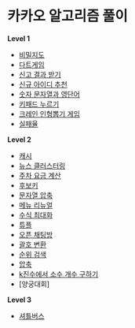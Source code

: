 # 카카오 알고리즘 풀이

**Level 1**
- [비밀지도](https://github.com/MojitoBar/Learning_History/blob/master/kakao_test/secret_map.md)
- [다트게임](https://github.com/MojitoBar/Learning_History/blob/master/kakao_test/dart_game.md)
- [신고 결과 받기](https://github.com/MojitoBar/Learning_History/blob/master/kakao_test/get_report_results.md)
- [신규 아이디 추천](https://github.com/MojitoBar/Learning_History/blob/master/kakao_test/newid_recommend.md)
- [숫자 문자열과 영단어](https://github.com/MojitoBar/Learning_History/blob/master/kakao_test/number_string_word.md)
- [키패드 누르기](https://github.com/MojitoBar/Learning_History/blob/master/kakao_test/press_keypad.md)
- [크레인 인형뽑기 게임](https://github.com/MojitoBar/Learning_History/blob/master/kakao_test/crane.md)
- [실패율](https://github.com/MojitoBar/Learning_History/blob/master/kakao_test/failure_rate.md)

**Level 2**
- [캐시](https://github.com/MojitoBar/Learning_History/blob/master/kakao_test/cache.md)
- [뉴스 클러스터링](https://github.com/MojitoBar/Learning_History/blob/master/kakao_test/news_clustering.md)
- [주차 요금 계산](https://github.com/MojitoBar/Learning_History/blob/master/kakao_test/parking_fee_calculation.md)
- [후보키](https://github.com/MojitoBar/Learning_History/blob/master/kakao_test/candidate_key.md)
- [문자열 압축](https://github.com/MojitoBar/Learning_History/blob/master/kakao_test/string_compression.md)
- [메뉴 리뉴얼](https://github.com/MojitoBar/Learning_History/blob/master/kakao_test/menu_renewal.md)
- [수식 최대화](https://github.com/MojitoBar/Learning_History/blob/master/kakao_test/maximize_formulas.md)
- [튜플](https://github.com/MojitoBar/Learning_History/blob/master/kakao_test/tuple.md)
- [오픈 채팅방](https://github.com/MojitoBar/Learning_History/blob/master/kakao_test/open_chatting.md)
- [괄호 변환](https://github.com/MojitoBar/Learning_History/blob/master/kakao_test/parentheses_conversion.md)
- [순위 검색](https://github.com/MojitoBar/Learning_History/blob/master/kakao_test/rank_search.md)
- [압축](https://github.com/MojitoBar/Learning_History/blob/master/kakao_test/compression.md)
- [k진수에서 소수 개수 구하기](https://github.com/MojitoBar/Learning_History/blob/master/kakao_test/find_prime.md)
- [양궁대회]

**Level 3**
- [셔틀버스](https://github.com/MojitoBar/Learning_History/blob/master/kakao_test/shuttle_bus.md)
